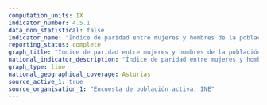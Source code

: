 ```yaml
---
computation_units: IX
indicator_number: 4.5.1
data_non_statistical: false
indicator_name: "Índice de paridad entre mujeres y hombres de la población entre 15 y 64 años que ha realizado estudios o formación en las últimas cuatro semanas"
reporting_status: complete
graph_title: "Índice de paridad entre mujeres y hombres de la población entre 15 y 64 años que ha realizado estudios o formación en las últimas cuatro semanas"
national_indicator_description: "Índice de paridad entre mujeres y hombres de la población entre 15 y 64 años que ha realizado estudios o formación en las últimas cuatro semanas"
graph_type: line
national_geographical_coverage: Asturias
source_active_1: true
source_organisation_1: "Encuesta de población activa, INE"
---
```

